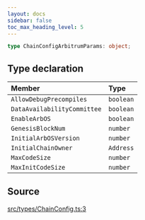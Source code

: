 ```yaml
---
layout: docs
sidebar: false
toc_max_heading_level: 5
---
```


```ts
type ChainConfigArbitrumParams: object;
```

## Type declaration

| Member                      | Type      |
| :-------------------------- | :-------- |
| `AllowDebugPrecompiles`     | `boolean` |
| `DataAvailabilityCommittee` | `boolean` |
| `EnableArbOS`               | `boolean` |
| `GenesisBlockNum`           | `number`  |
| `InitialArbOSVersion`       | `number`  |
| `InitialChainOwner`         | `Address` |
| `MaxCodeSize`               | `number`  |
| `MaxInitCodeSize`           | `number`  |

## Source

[src/types/ChainConfig.ts:3](https://github.com/OffchainLabs/arbitrum-orbit-sdk/blob/9d5595a042e42f7d6b9af10a84816c98ea30f330/src/types/ChainConfig.ts#L3)
